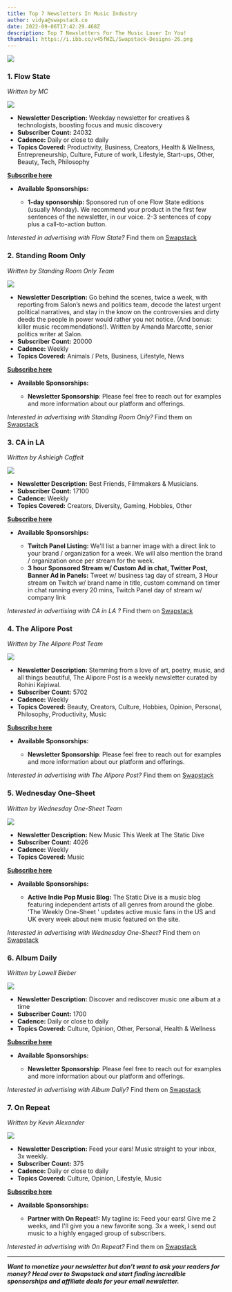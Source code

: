 ```yaml
---
title: Top 7 Newsletters In Music Industry
author: vidya@swapstack.co
date: 2022-09-06T17:42:29.468Z
description: Top 7 Newsletters For The Music Lover In You!
thumbnail: https://i.ibb.co/v45fWZL/Swapstack-Designs-26.png
---
```

![](https://i.ibb.co/v45fWZL/Swapstack-Designs-26.png)

### 1. **Flow State**

*Written by MC*

![](https://i.ibb.co/K7CKqYX/https-s3-amazonaws-com-appforest-uf-f1628972068059x565526325694427650-fs-logo-1.png)

* **Newsletter Description:** Weekday newsletter for creatives & technologists, boosting focus and music discovery
* **Subscriber Count:** 24032
* **Cadence:** Daily or close to daily
* **Topics Covered:** Productivity, Business, Creators, Health & Wellness, Entrepreneurship, Culture, Future of work, Lifestyle, Start-ups, Other, Beauty, Tech, Philosophy

**[Subscribe here](https://www.flowstate.fm/)**

* **Available Sponsorships:**

  * **1-day sponsorship:** Sponsored run of one Flow State editions (usually Monday). We recommend your product in the first few sentences of the newsletter, in our voice. 2-3 sentences of copy plus a call-to-action button.

*Interested in advertising with Flow State?* Find them on [Swapstack](https://www.swapstack.co/)

### 2. **Standing Room Only**

*Written by Standing Room Only Team*

![](https://i.ibb.co/XWwrqH4/https-s3-amazonaws-com-appforest-uf-f1659661332417x900861366891241100-Screen202022-08-04209-02-03-PM.jpg)

* **Newsletter Description:** Go behind the scenes, twice a week, with reporting from Salon’s news and politics team, decode the latest urgent political narratives, and stay in the know on the controversies and dirty deeds the people in power would rather you not notice. (And bonus: killer music recommendations!). Written by Amanda Marcotte, senior politics writer at Salon.
* **Subscriber Count:** 20000
* **Cadence:** Weekly
* **Topics Covered:** Animals / Pets, Business, Lifestyle, News

**[Subscribe here](https://salon.us8.list-manage.com/subscribe?u=71cb3e8a6e9639c81023cd427&id=5deda2aaa7)**

* **Available Sponsorships:**

  * **Newsletter Sponsorship**: Please feel free to reach out for examples and more information about our platform and offerings.

*Interested in advertising with Standing Room Only?* Find them on [Swapstack](https://www.swapstack.co/)

### 3. **CA in LA**

*Written by Ashleigh Coffelt*

![](https://i.ibb.co/Tg0ccsd/https-s3-amazonaws-com-appforest-uf-f1628558351329x377908277373987000-1500x500.jpg)

* **Newsletter Description:** Best Friends, Filmmakers & Musicians.
* **Subscriber Count:** 17100
* **Cadence:** Weekly
* **Topics Covered:** Creators, Diversity, Gaming, Hobbies, Other

**[Subscribe here](https://twitch.tv/ca_in_la)**

* **Available Sponsorships:**

  * **Twitch Panel Listing:** We'll list a banner image with a direct link to your brand / organization for a week. We will also mention the brand / organization once per stream for the week.
  * **3 hour Sponsored Stream w/ Custom Ad in chat, Twitter Post, Banner Ad in Panels:** Tweet w/ business tag day of stream, 3 Hour stream on Twitch w/ brand name in title, custom command on timer in chat running every 20 mins, Twitch Panel day of stream w/ company link

*Interested in advertising with CA in LA ?* Find them on [Swapstack](https://www.swapstack.co/)

### 4. **The Alipore Post**

*Written by The Alipore Post Team*

![](https://i.ibb.co/HXJj5Cx/https-s3-amazonaws-com-appforest-uf-f1643730480591x445464880317580000-TAP-logo.png)

* **Newsletter Description:** Stemming from a love of art, poetry, music, and all things beautiful, The Alipore Post is a weekly newsletter curated by Rohini Kejriwal.
* **Subscriber Count:** 5702
* **Cadence:** Weekly
* **Topics Covered:** Beauty, Creators, Culture, Hobbies, Opinion, Personal, Philosophy, Productivity, Music

**[Subscribe here](https://thealiporepost.substack.com/)**

* **Available Sponsorships:**

  * **Newsletter Sponsorship**: Please feel free to reach out for examples and more information about our platform and offerings.

*Interested in advertising with The Alipore Post?* Find them on [Swapstack](https://www.swapstack.co/)

### 5. **Wednesday One-Sheet**

*Written by Wednesday One-Sheet Team*

![](https://i.ibb.co/TmGyStD/https-s3-amazonaws-com-appforest-uf-f1655311805407x345619834166782460-TSD-Pride-Logo.png)

* **Newsletter Description:** New Music This Week at The Static Dive
* **Subscriber Count:** 4026
* **Cadence:** Weekly
* **Topics Covered:** Music

**[Subscribe here](https://staticdive.com/)**

* **Available Sponsorships:**

  * **Active Indie Pop Music Blog:** The Static Dive is a music blog featuring independent artists of all genres from around the globe. 'The Weekly One-Sheet ' updates active music fans in the US and UK every week about new music featured on the site.

*Interested in advertising with Wednesday One-Sheet?* Find them on [Swapstack](https://www.swapstack.co/)

### 6. **Album Daily**

*Written by Lowell Bieber*

![](https://i.ibb.co/LvQY1tF/Album-Daily-Square2028129.png)

* **Newsletter Description:** Discover and rediscover music one album at a time
* **Subscriber Count:** 1700
* **Cadence:** Daily or close to daily
* **Topics Covered:** Culture, Opinion, Other, Personal, Health & Wellness

**[Subscribe here](https://albumdaily.com/)**

* **Available Sponsorships:**

  * **Newsletter Sponsorship**: Please feel free to reach out for examples and more information about our platform and offerings.

*Interested in advertising with Album Daily?* Find them on [Swapstack](https://www.swapstack.co/)

### 7. **On Repeat**

*Written by Kevin Alexander*

![](https://i.ibb.co/dbD2SLb/https-s3-amazonaws-com-appforest-uf-f1644277153464x625842033252054900-On-Repeat-Resized-logo.jpg)

* **Newsletter Description:** Feed your ears! Music straight to your inbox, 3x weekly.
* **Subscriber Count:** 375
* **Cadence:** Daily or close to daily
* **Topics Covered:** Culture, Opinion, Lifestyle, Music

**[Subscribe here](https://thekevinalexander.substack.com/)**

* **Available Sponsorships:**

  * **Partner with On Repeat!:** My tagline is: Feed your ears! Give me 2 weeks, and I'll give you a new favorite song. 3x a week, I send out music to a highly engaged group of subscribers.

*Interested in advertising with On Repeat?* Find them on [Swapstack](https://www.swapstack.co/)

- - -

***Want to monetize your newsletter but don’t want to ask your readers for money? Head over to Swapstack and start finding incredible sponsorships and affiliate deals for your email newsletter.***